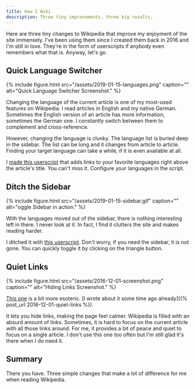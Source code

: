 ```yaml
---
title: How I Wiki
description: Three tiny improvements, three big results.
---
```


Here are three tiny changes to Wikipedia that improve my enjoyment of the site immensely. I've been using them since I created them back in 2016 and I'm still in love. They're in the form of userscripts if anybody even remembers what that is. Anyway, let's go.

<!--more-->

## Quick Language Switcher

{% include figure.html src="/assets/2019-01-15-languages.png" caption="" alt="Quick Language Switcher Screenshot." %}

Changing the language of the current article is one of my most-used features on Wikipedia. I read articles in English and my native German. Sometimes the English version of an article has more information, sometimes the German one. I constantly switch between them to complement and cross-reference.

However, changing the language is clunky. The language list is buried deep in the sidebar. The list can be long and it changes from article to article. Finding your target language can take a while, if it is even available at all.

I [made this userscript](https://github.com/arthurhammer/userscripts/tree/master/Wikipedia_FavoriteLanguages) that adds links to your favorite languages right above the article's title. You can't miss it. Configure your languages in the script.

## Ditch the Sidebar

{% include figure.html src="/assets/2019-01-15-sidebar.gif" caption="" alt="oggle Sidebar in action." %}

With the languages moved out of the sidebar, there is nothing interesting left in there. I never look at it. In fact, I find it clutters the site and makes reading harder.

I ditched it with [this userscript](https://github.com/arthurhammer/userscripts/tree/master/Wikipedia_ToggleSidebar). Don't worry, if you need the sidebar, it is not gone. You can quickly toggle it by clicking on the triangle button.

## Quiet Links

{% include figure.html src="/assets/2016-12-01-screenshot.png" caption="" alt="Hiding Links Screenshot." %}

[This one](https://github.com/arthurhammer/userscripts/tree/master/Wikipedia_QuietWiki) is a bit more esoteric. [I wrote about it some time ago already]({% post_url 2016-12-01-quiet-links %}).

It lets you hide links, making the page feel calmer. Wikipedia is filled with an absurd amount of links. Sometimes, it is hard to focus on the current article with all those links around. For me, it provides a bit of peace and quiet to focus on a single article. I don't use this one too often but I'm still glad it's there when I do need it.

## Summary

There you have. Three simple changes that make a lot of difference for me when reading Wikipedia.
